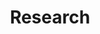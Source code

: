 ---
title: "Research"
aliases: /archive/
description: "Preprints and articles on wellbeing, nutrition, economic history, labor economics, political economy topics."
---